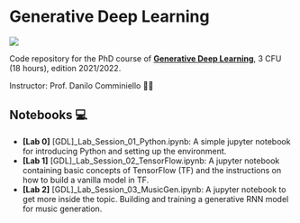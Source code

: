 # Generative Deep Learning
![](https://img.shields.io/badge/TensorFlow%20Faculty%20Award-2021%20Winner-orange.svg)

Code repository for the PhD course of [**Generative Deep Learning**](https://danilocomminiello.site.uniroma1.it/teaching/gdl), 3 CFU (18 hours), edition 2021/2022.

Instructor: Prof. Danilo Comminiello :man_teacher:

## Notebooks :computer:

* **[Lab 0]** [GDL]_Lab_Session_01_Python.ipynb: A simple jupyter notebook for introducing Python and setting up the environment.
* **[Lab 1]** [GDL]_Lab_Session_02_TensorFlow.ipynb: A jupyter notebook containing basic concepts of TensorFlow (TF) and the instructions on how to build a vanilla model in TF.
* **[Lab 2]** [GDL]_Lab_Session_03_MusicGen.ipynb: A jupyter notebook to get more inside the topic. Building and training a generative RNN model for music generation.
